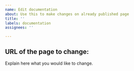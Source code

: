 ```yaml
---
name: Edit documentation
about: Use this to make changes on already published page
title: ''
labels: documentation
assignees: ''

---
```


URL of the page to change:
---
Explain here what you would like to change.
